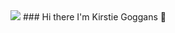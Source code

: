 <img src="https://capsule-render.vercel.app/api?type=waving&color=0:aab2cb,100:efe3ec&height=120&section=header" />
### Hi there I'm Kirstie Goggans 👋

<!--
**kirstiex/kirstiex** is a ✨ _special_ ✨ repository because its `README.md` (this file) appears on your GitHub profile.

Here are some ideas to get you started:

- 🔭 I’m currently working on ...
- 🌱 I’m currently learning ...
- 👯 I’m looking to collaborate on ...
- 🤔 I’m looking for help with ...
- 💬 Ask me about ...
- 📫 How to reach me: ...
- 😄 Pronouns: ...
- ⚡ Fun fact: ...
-->
